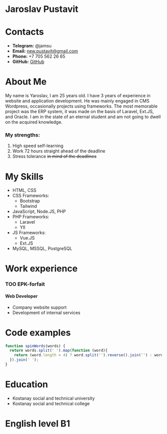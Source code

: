 # Jaroslav Pustavit

# Contacts

* __Telegram:__ @jamsu
* __Email:__ new.pustavit@gmail.com
* __Phone:__ +7 705 562 26 65
* __GitHub:__ [GitHub](https://github.com/Jarpes)

# About Me

My name is Yaroslav, I am 25 years old. I have 3 years of experience in website and application development. He was mainly engaged in CMS Wordpress, occasionally projects using frameworks. The most memorable project was the ERP system, it was made on the basis of Laravel, Ext.JS, and Oracle. I am in the state of an eternal student and am not going to dwell on the acquired knowledge.

### My strengths:

1. High speed self-learning
1. Work 72 hours straight ahead of the deadline
1. Stress tolerance ~~in mind of the deadlines~~

# My Skills

* HTML, CSS
* CSS Frameworks:
  * Bootstrap
  * Tailwind
* JavaScript, Node.JS, PHP
* PHP Frameworks:
  * Laravel
  * YII
* JS Frameworks:
  * Vue.JS
  * Ext.JS
* MySQL, MSSQL, PostgreSQL

# Work experience

### TOO EPK-forfait
#### Web Developer
* Company website support
* Development of internal services

# Code examples

```javascript
function spinWords(words) {
  return words.split(' ').map(function (word){
    return (word.length > 4) ? word.split('').reverse().join('') : word;
  }).join(' ');
}
```

# Education

* Kostanay social and technical university
* Kostanay social and technical college

# English level __B1__